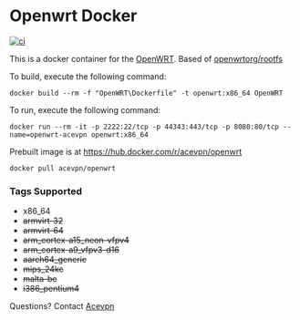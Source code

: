 # Openwrt Docker

[![ci](https://github.com/xpertdev/openwrt-docker/actions/workflows/docker-publish.yml/badge.svg)](https://github.com/xpertdev/openwrt-docker/actions/workflows/docker-publish.yml)

This is a docker container for the [OpenWRT](https://openwrt.org/). Based of [openwrtorg/rootfs](https://hub.docker.com/r/openwrtorg/rootfs)

To build, execute the following command:
```
docker build --rm -f "OpenWRT\Dockerfile" -t openwrt:x86_64 OpenWRT
```
To run, execute the following command:
```
docker run --rm -it -p 2222:22/tcp -p 44343:443/tcp -p 8080:80/tcp --name=openwrt-acevpn openwrt:x86_64
```
Prebuilt image is at https://hub.docker.com/r/acevpn/openwrt
```
docker pull acevpn/openwrt
```
### Tags Supported

* x86_64
* ~~armvirt-32~~
* ~~armvirt-64~~
* ~~arm_cortex-a15_neon-vfpv4~~
* ~~arm_cortex-a9_vfpv3-d16~~
* ~~aarch64_generic~~
* ~~mips_24kc~~
* ~~malta-be~~
* ~~i386_pentium4~~

Questions? Contact [Acevpn](https://www.acevpn.com/)
